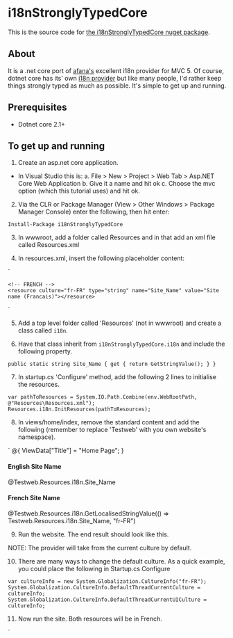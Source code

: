 # i18nStronglyTypedCore

This is the source code for [the i18nStronglyTypedCore nuget package](https://www.nuget.org/packages/i18nStronglyTypedCore).

## About

It is a .net core port of [afana's](http://afana.me/archive/2013/11/01/aspnet-mvc-internationalization-store-strings-in-database-or-xml.aspx/) excellent
i18n provider for MVC 5. Of course, dotnet core has its' own [i18n provider](https://docs.microsoft.com/en-us/aspnet/core/fundamentals/localization?view=aspnetcore-2.1) 
but like many people, I'd rather keep things strongly typed as much as possible. It's simple to get up and running.

## Prerequisites

- Dotnet core 2.1+

## To get up and running

1. Create an asp.net core application. 
- In Visual Studio this is:
a. File > New > Project > Web Tab > Asp.NET Core Web Application
b. Give it a name and hit ok
c. Choose the mvc option (which this tutorial uses) and hit ok.

2. Via the CLR or Package Manager (View > Other Windows > Package Manager Console) enter the following, then hit enter:

`Install-Package i18nStronglyTypedCore`

3. In wwwroot, add a folder called Resources and in that add an xml file called Resources.xml

4. In resources.xml, insert the following placeholder content:

`<?xml version="1.0" encoding="utf-8" ?>
<resources>
    <!-- ENGLISH -->
    <resource culture="en-GB" type="string" name="Site_Name" value="Site name (english)"></resource>
    
    <!-- FRENCH -->
    <resource culture="fr-FR" type="string" name="Site_Name" value="Site name (Francais)"></resource>

</resources>`

5. Add a top level folder called 'Resources' (not in wwwroot) and create a class called `i18n`.

6. Have that class inherit from `i18nStronglyTypedCore.i18n` and include the following property.

`public static string Site_Name { get { return GetStringValue(); } }`

7. In startup.cs 'Configure' method, add the following 2 lines to initialise the resources.

`
var pathToResources = System.IO.Path.Combine(env.WebRootPath, @"Resources\Resources.xml");
Resources.i18n.InitResources(pathToResources);
`

8. In views/home/index, remove the standard content and add the following (remember to replace 'Testweb' with you own website's namespace).

`
@{
    ViewData["Title"] = "Home Page";
}

<h4>English Site Name</h4>
<p>@Testweb.Resources.i18n.Site_Name</p>

<h4>French Site Name</h4>
<p>@Testweb.Resources.i18n.GetLocalisedStringValue(() => Testweb.Resources.i18n.Site_Name, "fr-FR")</p>

9. Run the website. The end result should look like this.

NOTE: The provider will take from the current culture by default.

10. There are many ways to change the default culture. As a quick example, you could place the following in Startup.cs Configure


`
var cultureInfo = new System.Globalization.CultureInfo("fr-FR");
System.Globalization.CultureInfo.DefaultThreadCurrentCulture = cultureInfo;
System.Globalization.CultureInfo.DefaultThreadCurrentUICulture = cultureInfo;
`

11. Now run the site. Both resources will be in French.

 


`


